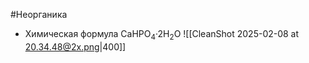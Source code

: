 #Неорганика 
- Химическая формула CaHPO<sub>4</sub>·2H<sub>2</sub>O
![[CleanShot 2025-02-08 at 20.34.48@2x.png|400]]